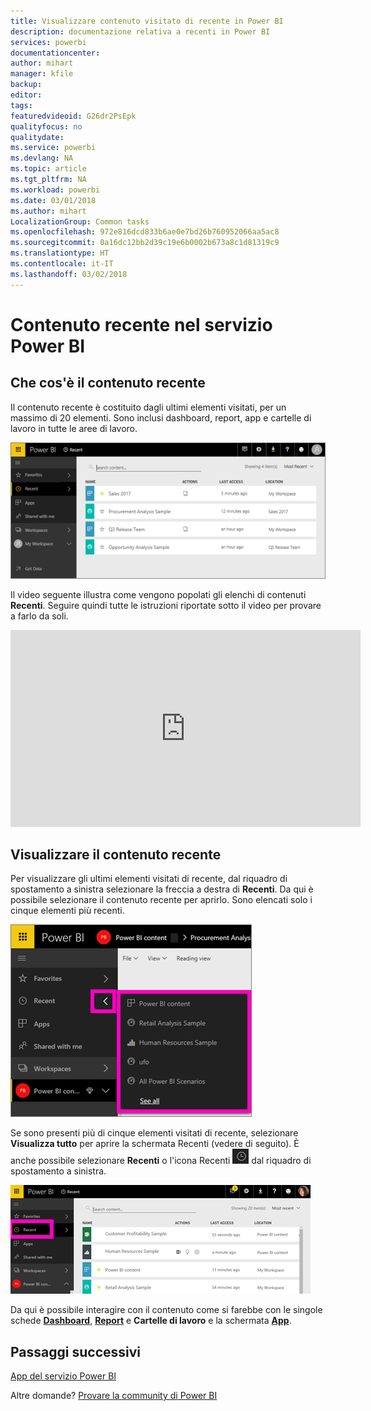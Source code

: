 ```yaml
---
title: Visualizzare contenuto visitato di recente in Power BI
description: documentazione relativa a recenti in Power BI
services: powerbi
documentationcenter: 
author: mihart
manager: kfile
backup: 
editor: 
tags: 
featuredvideoid: G26dr2PsEpk
qualityfocus: no
qualitydate: 
ms.service: powerbi
ms.devlang: NA
ms.topic: article
ms.tgt_pltfrm: NA
ms.workload: powerbi
ms.date: 03/01/2018
ms.author: mihart
LocalizationGroup: Common tasks
ms.openlocfilehash: 972e816dcd833b6ae0e7bd26b760952066aa5ac8
ms.sourcegitcommit: 0a16dc12bb2d39c19e6b0002b673a8c1d81319c9
ms.translationtype: HT
ms.contentlocale: it-IT
ms.lasthandoff: 03/02/2018
---
```

# <a name="recent-content-in-power-bi-service"></a>Contenuto **recente** nel servizio Power BI


## <a name="what-is-recent-content"></a>Che cos'è il contenuto recente
Il contenuto recente è costituito dagli ultimi elementi visitati, per un massimo di 20 elementi.  Sono inclusi dashboard, report, app e cartelle di lavoro in tutte le aree di lavoro.

![Finestra del contenuto recente](media/service-recent/power-bi-recent-screen.png)

Il video seguente illustra come vengono popolati gli elenchi di contenuti **Recenti**. Seguire quindi tutte le istruzioni riportate sotto il video per provare a farlo da soli.

<iframe width="560" height="315" src="https://www.youtube.com/embed/G26dr2PsEpk" frameborder="0" allowfullscreen></iframe>

## <a name="display-recent-content"></a>Visualizzare il contenuto recente
Per visualizzare gli ultimi elementi visitati di recente, dal riquadro di spostamento a sinistra selezionare la freccia a destra di **Recenti**.  Da qui è possibile selezionare il contenuto recente per aprirlo. Sono elencati solo i cinque elementi più recenti.

![Riquadro a comparsa del contenuto recente](media/service-recent/power-bi-recent-flyout-new.png)

Se sono presenti più di cinque elementi visitati di recente, selezionare **Visualizza tutto** per aprire la schermata Recenti (vedere di seguito). È anche possibile selezionare **Recenti** o l'icona Recenti ![Icona Recenti](media/service-recent/power-bi-recent-icon.png) dal riquadro di spostamento a sinistra.

![Visualizzare tutto il contenuto recente](media/service-recent/power-bi-recent-list.png)

Da qui è possibile interagire con il contenuto come si farebbe con le singole schede [**Dashboard**](service-dashboards.md), [**Report**](service-reports.md) e **Cartelle di lavoro** e la schermata [**App**](service-install-use-apps.md).

## <a name="next-steps"></a>Passaggi successivi
[App del servizio Power BI](service-install-use-apps.md)

Altre domande? [Provare la community di Power BI](http://community.powerbi.com/)

